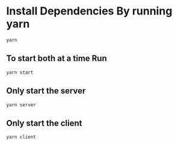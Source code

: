 ###

# Install Dependencies By running yarn

```
yarn
```

## To start both at a time Run

```
yarn start
```

## Only start the server

```
yarn server
```

## Only start the client

```
yarn client
```
